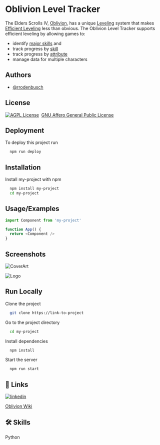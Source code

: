 # Oblivion Level Tracker


The Elders Scrolls IV, [Oblivion](https://en.uesp.net/wiki/Oblivion:Oblivion), has a unique [Leveling](https://en.uesp.net/wiki/Oblivion:Leveling) system that makes [Efficient Leveling](https://en.uesp.net/wiki/Oblivion:Efficient_Leveling) less than obvious.  The Oblivion Level Tracker supports efficient leveling by allowing games to:
- identify [major skills](https://en.uesp.net/wiki/Oblivion:Skills#Major_and_Minor_Skills) and
- track progress by [skill](https://en.uesp.net/wiki/Oblivion:Skills)  
- track progress by [attribute](https://en.uesp.net/wiki/Oblivion:Attributes)
- manage data for multiple characters

## Authors

- [@rrodenbusch](https://www.github.com/rrodenbusch)


## License

[![AGPL License](https://www.gnu.org/graphics/agplv3-155x51.png)](http://www.gnu.org/licenses/agpl-3.0#license-text)&nbsp;&nbsp;[GNU Affero General Public License](https://www.gnu.org/licenses/agpl-3.0#license-text)


## Deployment

To deploy this project run

```bash
  npm run deploy
```


## Installation

Install my-project with npm

```bash
  npm install my-project
  cd my-project
```
    
## Usage/Examples

```javascript
import Component from 'my-project'

function App() {
  return <Component />
}
```


## Screenshots

![CoverArt](https://images.uesp.net/6/64/OB-cover-Oblivion_Collector%27s_Edition_Box_Art.jpg)


![Logo](https://dev-to-uploads.s3.amazonaws.com/uploads/articles/th5xamgrr6se0x5ro4g6.png)


## Run Locally

Clone the project

```bash
  git clone https://link-to-project
```

Go to the project directory

```bash
  cd my-project
```

Install dependencies

```bash
  npm install
```

Start the server

```bash
  npm run start
```

## 🔗 Links

[![linkedin](https://img.shields.io/badge/linkedin-0A66C2)](https://www.linkedin.com/in/rrodenbusch)

[Oblivion Wiki](https://en.uesp.net/wiki/Oblivion:Oblivion)



## 🛠 Skills
Python




